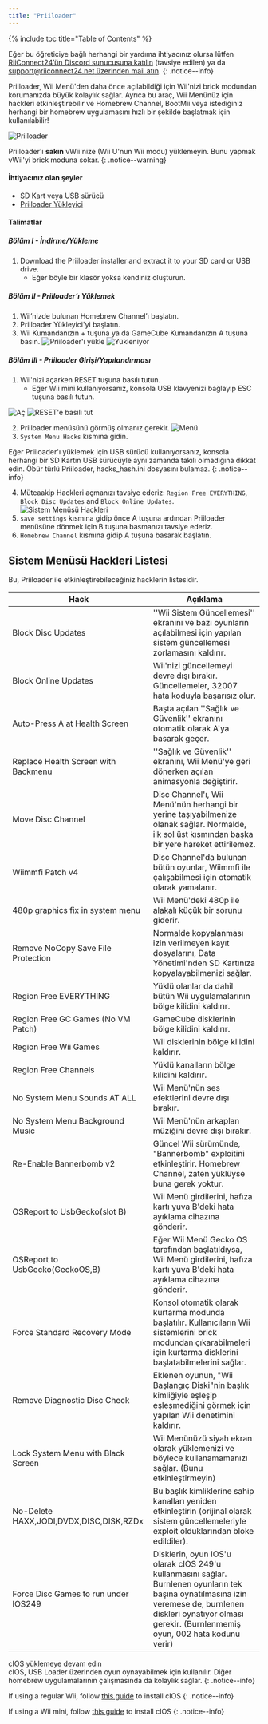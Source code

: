 ```yaml
---
title: "Priiloader"
---
```


{% include toc title="Table of Contents" %}

Eğer bu öğreticiye bağlı herhangi bir yardıma ihtiyacınız olursa lütfen [RiiConnect24’ün Discord sunucusuna katılın](https://discord.gg/rc24) (tavsiye edilen) ya da [support@riiconnect24.net üzerinden mail atın](mailto:support@riiconnect24.net).
{: .notice--info}

Priiloader, Wii Menü'den daha önce açılabildiği için Wii'nizi brick modundan korumanızda büyük kolaylık sağlar. Ayrıca bu araç, Wii Menünüz için hackleri etkinleştirebilir ve Homebrew Channel, BootMii veya istediğiniz herhangi bir homebrew uygulamasını hızlı bir şekilde başlatmak için kullanılabilir!

![Priiloader](/images/priiloader.jpg)

Priiloader'ı **sakın** vWii'nize (Wii U'nun Wii modu) yüklemeyin. Bunu yapmak vWii'yi brick moduna sokar.
{: .notice--warning}

#### İhtiyacınız olan şeyler
* SD Kart veya USB sürücü
* [Priiloader Yükleyici](https://hbb1.oscwii.org/hbb/priiloader/priiloader.zip)

#### Talimatlar
##### Bölüm I - İndirme/Yükleme

1. Download the Priiloader installer and extract it to your SD card or USB drive.
    * Eğer böyle bir klasör yoksa kendiniz oluşturun.

##### Bölüm II - Priiloader’ı Yüklemek

1. Wii’nizde bulunan Homebrew Channel’ı başlatın.
2. Priiloader Yükleyici'yi başlatın.
3. Wii Kumandanızın + tuşuna ya da GameCube Kumandanızın A tuşuna basın. ![Priiloader'ı yükle](/images/Priiloader/installer.png) ![Yükleniyor](/images/Priiloader/installing.png)

##### Bölüm III - Priiloader Girişi/Yapılandırması

1. Wii'nizi açarken RESET tuşuna basılı tutun.
    * Eğer Wii mini kullanıyorsanız, konsola USB klavyenizi bağlayıp ESC tuşuna basılı tutun.

![Aç](/images/Priiloader/on.jpg) ![RESET'e basılı tut](/images/Priiloader/reset.jpg)

2. Priiloader menüsünü görmüş olmanız gerekir. ![Menü](/images/Priiloader/mainmenu.png)
3. `System Menu Hacks` kısmına gidin.

Eğer Priiloader'ı yüklemek için USB sürücü kullanıyorsanız, konsola herhangi bir SD Kartın USB sürücüyle aynı zamanda takılı olmadığına dikkat edin. Öbür türlü Priiloader, hacks_hash.ini dosyasını bulamaz.
{: .notice--info}

4. Müteaakip Hackleri açmanızı tavsiye ederiz: `Region Free EVERYTHING`, `Block Disc Updates` and `Block Online Updates`. ![Sistem Menüsü Hackleri](/images/Priiloader/hacks.png)
1. `save settings` kısmına gidip önce A tuşuna ardından Priiloader menüsüne dönmek için B tuşuna basmanızı tavsiye ederiz.
1. `Homebrew Channel` kısmına gidip A tuşuna basarak başlatın.

## Sistem Menüsü Hackleri Listesi

Bu, Priiloader ile etkinleştirebileceğiniz hacklerin listesidir.

| Hack                                    | Açıklama                                                                                                                                                                                                            |
| --------------------------------------- | ------------------------------------------------------------------------------------------------------------------------------------------------------------------------------------------------------------------- |
| Block Disc Updates                      | ''Wii Sistem Güncellemesi'' ekranını ve bazı oyunların açılabilmesi için yapılan sistem güncellemesi zorlamasını kaldırır.                                                                                          |
| Block Online Updates                    | Wii'nizi güncellemeyi devre dışı bırakır. Güncellemeler, 32007 hata koduyla başarısız olur.                                                                                                                         |
| Auto-Press A at Health Screen           | Başta açılan ''Sağlık ve Güvenlik'' ekranını otomatik olarak A'ya basarak geçer.                                                                                                                                    |
| Replace Health Screen with Backmenu     | ''Sağlık ve Güvenlik'' ekranını, Wii Menü'ye geri dönerken açılan animasyonla değiştirir.                                                                                                                           |
| Move Disc Channel                       | Disc Channel'ı, Wii Menü'nün herhangi bir yerine taşıyabilmenize olanak sağlar. Normalde, ilk sol üst kısmından başka bir yere hareket ettirilemez.                                                                 |
| Wiimmfi Patch v4                        | Disc Channel'da bulunan bütün oyunlar, Wiimmfi ile çalışabilmesi için otomatik olarak yamalanır.                                                                                                                    |
| 480p graphics fix in system menu        | Wii Menü'deki 480p ile alakalı küçük bir sorunu giderir.                                                                                                                                                            |
| Remove NoCopy Save File Protection      | Normalde kopyalanması izin verilmeyen kayıt dosyalarını, Data Yönetimi'nden SD Kartınıza kopyalayabilmenizi sağlar.                                                                                                 |
| Region Free EVERYTHING                  | Yüklü olanlar da dahil bütün Wii uygulamalarının bölge kilidini kaldırır.                                                                                                                                           |
| Region Free GC Games (No VM Patch)      | GameCube disklerinin bölge kilidini kaldırır.                                                                                                                                                                       |
| Region Free Wii Games                   | Wii disklerinin bölge kilidini kaldırır.                                                                                                                                                                            |
| Region Free Channels                    | Yüklü kanalların bölge kilidini kaldırır.                                                                                                                                                                           |
| No System Menu Sounds AT ALL            | Wii Menü'nün ses efektlerini devre dışı bırakır.                                                                                                                                                                    |
| No System Menu Background Music         | Wii Menü'nün arkaplan müziğini devre dışı bırakır.                                                                                                                                                                  |
| Re-Enable Bannerbomb v2                 | Güncel Wii sürümünde, "Bannerbomb" exploitini etkinleştirir. Homebrew Channel, zaten yüklüyse buna gerek yoktur.                                                                                                    |
| OSReport to UsbGecko(slot B)            | Wii Menü girdilerini, hafıza kartı yuva B'deki hata ayıklama cihazına gönderir.                                                                                                                                     |
| OSReport to UsbGecko(GeckoOS,B)         | Eğer Wii Menü Gecko OS tarafından başlatıldıysa, Wii Menü girdilerini, hafıza kartı yuva B'deki hata ayıklama cihazına gönderir.                                                                                    |
| Force Standard Recovery Mode            | Konsol otomatik olarak kurtarma modunda başlatılır. Kullanıcıların Wii sistemlerini brick modundan çıkarabilmeleri için kurtarma disklerini başlatabilmelerini sağlar.                                              |
| Remove Diagnostic Disc Check            | Eklenen oyunun, "Wii Başlangıç Diski"nin başlık kimliğiyle eşleşip eşleşmediğini görmek için yapılan Wii denetimini kaldırır.                                                                                       |
| Lock System Menu with Black Screen      | Wii Menünüzü siyah ekran olarak yüklemenizi ve böylece kullanamamanızı sağlar. (Bunu etkinleştirmeyin)                                                                                                              |
| No-Delete HAXX,JODI,DVDX,DISC,DISK,RZDx | Bu başlık kimliklerine sahip kanalları yeniden etkinleştirin (orijinal olarak sistem güncellemeleriyle exploit olduklarından bloke edildiler).                                                                      |
| Force Disc Games to run under IOS249    | Disklerin, oyun IOS'u olarak cIOS 249'u kullanmasını sağlar. Burnlenen oyunların tek başına oynatılmasına izin veremese de, burnlenen diskleri oynatıyor olması gerekir. (Burnlenmemiş oyun, 002 hata kodunu verir) |


cIOS yüklemeye devam edin<br> cIOS, USB Loader üzerinden oyun oynayabilmek için kullanılır. Diğer homebrew uygulamalarının çalışmasında da kolaylık sağlar.
{: .notice--info}

If using a regular Wii, follow [this guide](cios) to install cIOS
{: .notice--info}

If using a Wii mini, follow [this guide](cios-mini) to install cIOS
{: .notice--info}
